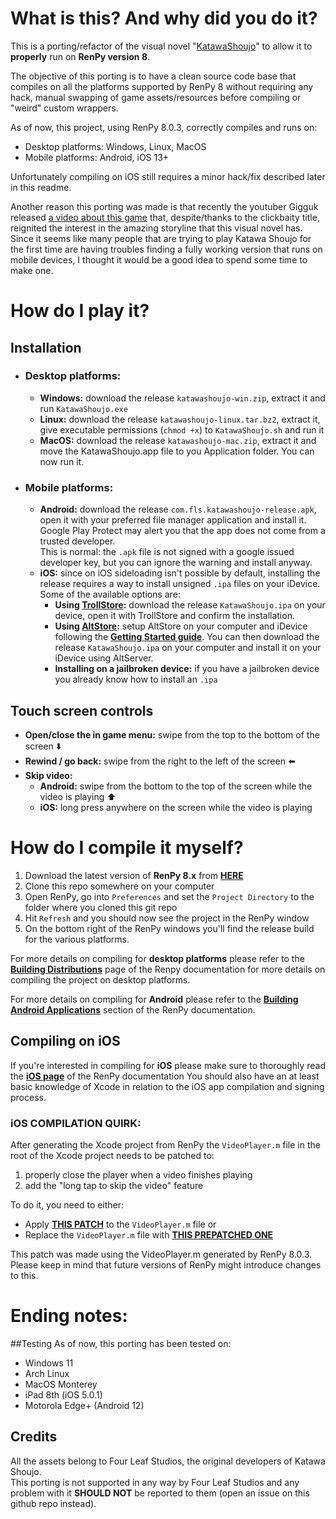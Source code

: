 # What is this? And why did you do it?
This is a porting/refactor of the visual novel "[KatawaShoujo](https://www.katawa-shoujo.com/)" to allow it to **properly** run on **RenPy version 8**.

The objective of this porting is to have a clean source code base that compiles on all the platforms supported by RenPy 8 without requiring any hack, manual swapping of game assets/resources before compiling or "weird" custom wrappers.

As of now, this project, using RenPy 8.0.3, correctly compiles and runs on:
 - Desktop platforms: Windows, Linux, MacOS 
 - Mobile platforms: Android, iOS 13+

Unfortunately compiling on iOS still requires a minor hack/fix described later in this readme.

Another reason this porting was made is that recently the youtuber Gigguk released [a video about this game](https://www.youtube.com/watch?v=8N5hgp0SMwM) that, despite/thanks to the clickbaity title, reignited the interest in the amazing storyline that this visual novel has.
Since it seems like many people that are trying to play Katawa Shoujo for the first time are having troubles finding a fully working version that runs on mobile devices, I thought it would be a good idea to spend some time to make one.


# How do I play it?
## Installation
- ### Desktop platforms:
	- **Windows:** download the release `katawashoujo-win.zip`, extract it and run `KatawaShoujo.exe`
	- **Linux:** download the release `katawashoujo-linux.tar.bz2`, extract it, give executable permissions (`chmod +x`) to `KatawaShoujo.sh` and run it
	-  **MacOS:** download the release `katawashoujo-mac.zip`, extract it and move the KatawaShoujo.app file to you Application folder. You can now run it.
	
- ### Mobile platforms:
	- **Android:** download the release `com.fls.katawashoujo-release.apk`, open it with your preferred file manager application and install it.  
	Google Play Protect may alert you that the app does not come from a trusted developer.  
	This is normal: the `.apk` file is not signed with a google issued developer key, but you can ignore the warning and install anyway.  
	- **iOS:** since on iOS sideloading isn't possible by default, installing the release requires a way to install unsigned `.ipa` files on your iDevice.  Some of the available options are:
		- **Using [TrollStore](https://github.com/opa334/TrollStore):** download the release `KatawaShoujo.ipa` on your device, open it with TrollStore and confirm the installation.
		- **Using [AltStore](https://altstore.io/):** setup AltStore on your computer and iDevice following the **[Getting Started guide](https://faq.altstore.io/)**. You can then download the release `KatawaShoujo.ipa` on your computer and install it on your iDevice using AltServer.
		- **Installing on a jailbroken device:** if you have a jailbroken device you already know how to install an `.ipa`

## Touch screen controls

 - **Open/close the in game menu:** swipe from the top to the bottom of the screen ⬇️
 - **Rewind / go back:** swipe from the right to the left of the screen ⬅️
 - **Skip video:**
	 -  **Android:** swipe from the bottom to the top of the screen while the video is playing ⬆️
	 - **iOS:** long press anywhere on the screen while the video is playing

# How do I compile it myself?

 1. Download the latest version of **RenPy 8.x** from **[HERE](https://www.renpy.org/)**
 2.  Clone this repo somewhere on your computer
 3. Open RenPy, go into `Preferences` and set the `Project Directory` to the folder where you cloned this git repo
 4. Hit `Refresh` and you should now see the project in the RenPy window
 5. On the bottom right of the RenPy windows you'll find the release build for the various platforms. 


For more details on compiling for **desktop platforms** please refer to the [**Building Distributions**](https://www.renpy.org/doc/html/build.html) page of the Renpy documentation for more details on compiling the project on desktop platforms.

For more details on compiling for **Android** please refer to the **[Building Android Applications](https://www.renpy.org/doc/html/android.html#building-android-applications)** section of the RenPy documentation.

## Compiling on iOS
If you're interested in compiling for **iOS** please make sure to thoroughly read the [**iOS page**](https://www.renpy.org/doc/html/ios.html) of the RenPy documentation
You should also have an at least basic knowledge of Xcode in relation to the iOS app compilation and signing process.

### iOS COMPILATION QUIRK:
After generating the Xcode project from RenPy the `VideoPlayer.m` file in the root of the Xcode project needs to be patched to:

 1. properly close the player when a video finishes playing
 2. add the "long tap to skip the video" feature

To do it, you need to either:

 - Apply **[THIS PATCH](https://gist.github.com/gcammisa/15b217a9566e3665e8c6b53af3135206)** to the `VideoPlayer.m` file
or
 - Replace the `VideoPlayer.m` file with [**THIS PREPATCHED ONE**](https://gist.github.com/gcammisa/cdfa8a242420f6ec1aa6142d5f01f454)

This patch was made using the VideoPlayer.m generated by RenPy 8.0.3.
Please keep in mind that future versions of RenPy might introduce changes to this.

# Ending notes:
##Testing
As of now, this porting has been tested on:
 - Windows 11
 - Arch Linux
 - MacOS Monterey
 - iPad 8th (iOS 5.0.1)
 - Motorola Edge+ (Android 12)

## Credits
All the assets belong to Four Leaf Studios, the original developers of Katawa Shoujo.  
This porting is not supported in any way by Four Leaf Studios and any problem with it **SHOULD NOT** be reported to them (open an issue on this github repo instead).
